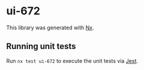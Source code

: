 # ui-672

This library was generated with [Nx](https://nx.dev).

## Running unit tests

Run `nx test ui-672` to execute the unit tests via [Jest](https://jestjs.io).
